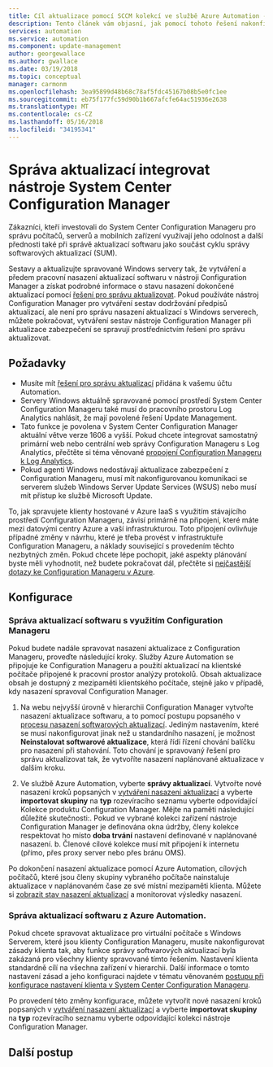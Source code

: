 ```yaml
---
title: Cíl aktualizace pomocí SCCM kolekcí ve službě Azure Automation - Správa aktualizací
description: Tento článek vám objasní, jak pomocí tohoto řešení nakonfigurovat System Center Configuration Manager a spravovat aktualizace počítačů spravovaných pomocí SCCM.
services: automation
ms.service: automation
ms.component: update-management
author: georgewallace
ms.author: gwallace
ms.date: 03/19/2018
ms.topic: conceptual
manager: carmonm
ms.openlocfilehash: 3ea95899d48b68c78af5fdc45167b08b5e0fc1ee
ms.sourcegitcommit: eb75f177fc59d90b1b667afcfe64ac51936e2638
ms.translationtype: MT
ms.contentlocale: cs-CZ
ms.lasthandoff: 05/16/2018
ms.locfileid: "34195341"
---
```

# <a name="integrate-system-center-configuration-manager-with-update-management"></a>Správa aktualizací integrovat nástroje System Center Configuration Manager

Zákazníci, kteří investovali do System Center Configuration Manageru pro správu počítačů, serverů a mobilních zařízení využívají jeho odolnost a další přednosti také při správě aktualizací softwaru jako součást cyklu správy softwarových aktualizací (SUM).

Sestavy a aktualizujte spravované Windows servery tak, že vytváření a předem pracovní nasazení aktualizací softwaru v nástroji Configuration Manager a získat podrobné informace o stavu nasazení dokončené aktualizací pomocí [řešení pro správu aktualizovat](automation-update-management.md). Pokud používáte nástroj Configuration Manager pro vytváření sestav dodržování předpisů aktualizací, ale není pro správu nasazení aktualizací s Windows serverech, můžete pokračovat, vytváření sestav nástroje Configuration Manager při aktualizace zabezpečení se spravují prostřednictvím řešení pro správu aktualizovat.

## <a name="prerequisites"></a>Požadavky

* Musíte mít [řešení pro správu aktualizací](automation-update-management.md) přidána k vašemu účtu Automation.
* Servery Windows aktuálně spravované pomocí prostředí System Center Configuration Manageru také musí do pracovního prostoru Log Analytics nahlásit, že mají povolené řešení Update Management.
* Tato funkce je povolena v System Center Configuration Manager aktuální větve verze 1606 a vyšší. Pokud chcete integrovat samostatný primární web nebo centrální web správy Configuration Manageru s Log Analytics, přečtěte si téma věnované [propojení Configuration Manageru k Log Analytics](../log-analytics/log-analytics-sccm.md).  
* Pokud agenti Windows nedostávají aktualizace zabezpečení z Configuration Manageru, musí mít nakonfigurovanou komunikaci se serverem služeb Windows Server Update Services (WSUS) nebo musí mít přístup ke službě Microsoft Update.   

To, jak spravujete klienty hostované v Azure IaaS s využitím stávajícího prostředí Configuration Manageru, závisí primárně na připojení, které máte mezi datovými centry Azure a vaší infrastrukturou. Toto připojení ovlivňuje případné změny v návrhu, které je třeba provést v infrastruktuře Configuration Manageru, a náklady související s provedením těchto nezbytných změn. Pokud chcete lépe pochopit, jaké aspekty plánování byste měli vyhodnotit, než budete pokračovat dál, přečtěte si [nejčastější dotazy ke Configuration Manageru v Azure](/sccm/core/understand/configuration-manager-on-azure#networking).

## <a name="configuration"></a>Konfigurace

### <a name="manage-software-updates-from-configuration-manager"></a>Správa aktualizací softwaru s využitím Configuration Manageru 

Pokud budete nadále spravovat nasazení aktualizace z Configuration Manageru, proveďte následující kroky. Služby Azure Automation se připojuje ke Configuration Manageru a použití aktualizací na klientské počítače připojené k pracovní prostor analýzy protokolů. Obsah aktualizace obsah je dostupný z mezipaměti klientského počítače, stejně jako v případě, kdy nasazení spravoval Configuration Manager.

1. Na webu nejvyšší úrovně v hierarchii Configuration Manager vytvořte nasazení aktualizace softwaru, a to pomocí postupu popsaného v [procesu nasazení softwarových aktualizací](/sccm/sum/deploy-use/deploy-software-updates). Jediným nastavením, které se musí nakonfigurovat jinak než u standardního nasazení, je možnost **Neinstalovat softwarové aktualizace**, která řídí řízení chování balíčku pro nasazení při stahování. Toto chování je spravovaný řešení pro správu aktualizovat tak, že vytvoříte nasazení naplánované aktualizace v dalším kroku.

1. Ve službě Azure Automation, vyberte **správy aktualizací**. Vytvořte nové nasazení kroků popsaných v [vytváření nasazení aktualizací](automation-tutorial-update-management.md#schedule-an-update-deployment) a vyberte **importovat skupiny** na **typ** rozevíracího seznamu vyberte odpovídající Kolekce produktu Configuration Manager. Mějte na paměti následující důležité skutečnosti:. Pokud ve vybrané kolekci zařízení nástroje Configuration Manager je definována okna údržby, členy kolekce respektovat ho místo **doba trvání** nastavení definované v naplánované nasazení.
    b. Členové cílové kolekce musí mít připojení k internetu (přímo, přes proxy server nebo přes bránu OMS).

Po dokončení nasazení aktualizace pomocí Azure Automation, cílových počítačů, které jsou členy skupiny vybraného počítače nainstaluje aktualizace v naplánovaném čase ze své místní mezipaměti klienta. Můžete si [zobrazit stav nasazení aktualizací](automation-tutorial-update-management.md#view-results-of-an-update-deployment) a monitorovat výsledky nasazení.

### <a name="manage-software-updates-from-azure-automation"></a>Správa aktualizací softwaru z Azure Automation.

Pokud chcete spravovat aktualizace pro virtuální počítače s Windows Serverem, které jsou klienty Configuration Manageru, musíte nakonfigurovat zásady klienta tak, aby funkce správy softwarových aktualizací byla zakázaná pro všechny klienty spravované tímto řešením. Nastavení klienta standardně cílí na všechna zařízení v hierarchii. Další informace o tomto nastavení zásad a jeho konfiguraci najdete v tématu věnovaném [postupu při konfigurace nastavení klienta v System Center Configuration Manageru](/sccm/core/clients/deploy/configure-client-settings).

Po provedení této změny konfigurace, můžete vytvořit nové nasazení kroků popsaných v [vytváření nasazení aktualizací](automation-tutorial-update-management.md#schedule-an-update-deployment) a vyberte **importovat skupiny** na **typ** rozevíracího seznamu vyberte odpovídající kolekci nástroje Configuration Manager.

## <a name="next-steps"></a>Další postup
